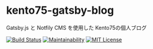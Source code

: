 # kento75-gatsby-blog

Gatsby.js と Notfily CMS を使用した Kento75の個人ブログ  

[![Build Status](https://travis-ci.org/MyBlogApps/kento75-gatsby-blog.svg?branch=master)](https://travis-ci.org/MyBlogApps/kento75-gatsby-blog)
[![Maintainability](https://api.codeclimate.com/v1/badges/80557b431cb6551b5e3c/maintainability)](https://codeclimate.com/github/MyBlogApps/kento75-gatsby-blog/maintainability)
[![MIT License](http://img.shields.io/badge/license-MIT-blue.svg?style=flat)](LICENSE)
